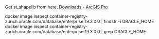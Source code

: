 Get st_shapelib from here:
[Downloads - ArcGIS Pro](https://my.esri.com/classic/#/downloads/ArcGIS%20Pro/3.0.3)

docker image inspect container-registry-zurich.oracle.com/database/enterprise:19.3.0.0 | findstr -i ORACLE_HOME
docker image inspect container-registry-zurich.oracle.com/database/enterprise:19.3.0.0 | grep ORACLE_HOME